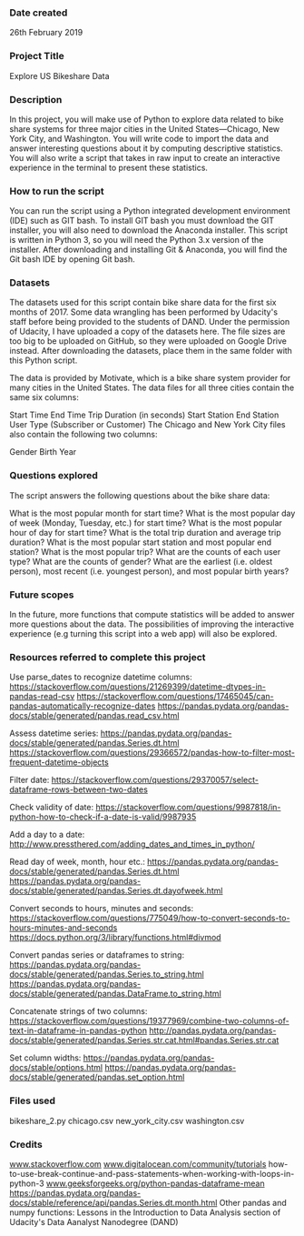 ### Date created
26th February 2019

### Project Title
Explore US Bikeshare Data

### Description
In this project, you will make use of Python to explore data related to bike share systems for three major cities in the United States—Chicago, New York City, and Washington. You will write code to import the data and answer interesting questions about it by computing descriptive statistics. You will also write a script that takes in raw input to create an interactive experience in the terminal to present these statistics.

### How to run the script
You can run the script using a Python integrated development environment (IDE) such as GIT bash. 
To install GIT bash you must download the GIT installer, you will also need to download the Anaconda installer. This script is written in Python 3, so you will need the Python 3.x version of the installer. After downloading and installing Git & Anaconda, you will find the Git bash IDE by opening Git bash.

### Datasets
The datasets used for this script contain bike share data for the first six months of 2017. Some data wrangling has been performed by Udacity's staff before being provided to the students of DAND. Under the permission of Udacity, I have uploaded a copy of the datasets here. The file sizes are too big to be uploaded on GitHub, so they were uploaded on Google Drive instead. After downloading the datasets, place them in the same folder with this Python script.

The data is provided by Motivate, which is a bike share system provider for many cities in the United States. The data files for all three cities contain the same six columns:

Start Time
End Time
Trip Duration (in seconds)
Start Station
End Station
User Type (Subscriber or Customer)
The Chicago and New York City files also contain the following two columns:

Gender
Birth Year

### Questions explored
The script answers the following questions about the bike share data:

What is the most popular month for start time?
What is the most popular day of week (Monday, Tuesday, etc.) for start time?
What is the most popular hour of day for start time?
What is the total trip duration and average trip duration?
What is the most popular start station and most popular end station?
What is the most popular trip?
What are the counts of each user type?
What are the counts of gender?
What are the earliest (i.e. oldest person), most recent (i.e. youngest person), and most popular birth years?

### Future scopes

In the future, more functions that compute statistics will be added to answer more questions about the data. The possibilities of improving the interactive experience (e.g turning this script into a web app) will also be explored.

### Resources referred to complete this project

Use parse_dates to recognize datetime columns:
https://stackoverflow.com/questions/21269399/datetime-dtypes-in-pandas-read-csv
https://stackoverflow.com/questions/17465045/can-pandas-automatically-recognize-dates
https://pandas.pydata.org/pandas-docs/stable/generated/pandas.read_csv.html

Assess datetime series:
https://pandas.pydata.org/pandas-docs/stable/generated/pandas.Series.dt.html
https://stackoverflow.com/questions/29366572/pandas-how-to-filter-most-frequent-datetime-objects

Filter date:
https://stackoverflow.com/questions/29370057/select-dataframe-rows-between-two-dates

Check validity of date:
https://stackoverflow.com/questions/9987818/in-python-how-to-check-if-a-date-is-valid/9987935

Add a day to a date:
http://www.pressthered.com/adding_dates_and_times_in_python/

Read day of week, month, hour etc.:
https://pandas.pydata.org/pandas-docs/stable/generated/pandas.Series.dt.html
https://pandas.pydata.org/pandas-docs/stable/generated/pandas.Series.dt.dayofweek.html

Convert seconds to hours, minutes and seconds:
https://stackoverflow.com/questions/775049/how-to-convert-seconds-to-hours-minutes-and-seconds
https://docs.python.org/3/library/functions.html#divmod

Convert pandas series or dataframes to string:
https://pandas.pydata.org/pandas-docs/stable/generated/pandas.Series.to_string.html
https://pandas.pydata.org/pandas-docs/stable/generated/pandas.DataFrame.to_string.html

Concatenate strings of two columns:
https://stackoverflow.com/questions/19377969/combine-two-columns-of-text-in-dataframe-in-pandas-python
http://pandas.pydata.org/pandas-docs/stable/generated/pandas.Series.str.cat.html#pandas.Series.str.cat

Set column widths:
https://pandas.pydata.org/pandas-docs/stable/options.html
https://pandas.pydata.org/pandas-docs/stable/generated/pandas.set_option.html

### Files used
bikeshare_2.py
chicago.csv
new_york_city.csv
washington.csv

### Credits
www.stackoverflow.com
www.digitalocean.com/community/tutorials how-to-use-break-continue-and-pass-statements-when-working-with-loops-in-python-3
www.geeksforgeeks.org/python-pandas-dataframe-mean
https://pandas.pydata.org/pandas-docs/stable/reference/api/pandas.Series.dt.month.html
Other pandas and numpy functions: Lessons in the Introduction to Data Analysis section of Udacity's Data Aanalyst Nanodegree (DAND)

